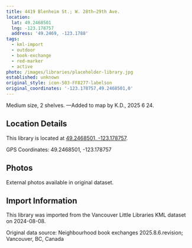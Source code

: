 ```yaml
---
title: 4419 Blenheim St.; W. 28th—29th Ave.
location:
  lat: 49.2468501
  lng: -123.178757
  address: '49.2469, -123.1788'
tags:
  - kml-import
  - outdoor
  - book-exchange
  - red-marker
  - active
photo: /images/libraries/placeholder-library.jpg
established: unknown
original_style: icon-503-FF8277-labelson
original_coordinates: '-123.178757,49.2468501,0'
---
```

Medium size, 2 shelves.
—Added to map by K.D., 2025 6 24.

## Location Details

This library is located at [49.2468501, -123.178757](https://www.google.com/maps?q=49.2468501,-123.178757).

GPS Coordinates: 49.2468501, -123.178757

## Photos

External photos available in original dataset.

## Import Information

This library was imported from the Vancouver Little Libraries KML dataset on 2024-08-08.

Original data source: Neighbourhood book exchanges 2025.8.6.revision; Vancouver, BC, Canada
